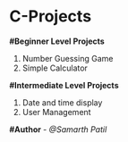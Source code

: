 # C-Projects
**#Beginner Level Projects**<br>
1. Number Guessing Game  <br>
2. Simple Calculator <br>

**#Intermediate Level Projects** <br>
1. Date and time display <br>
2. User Management <br>



**#Author** - *@Samarth Patil*
